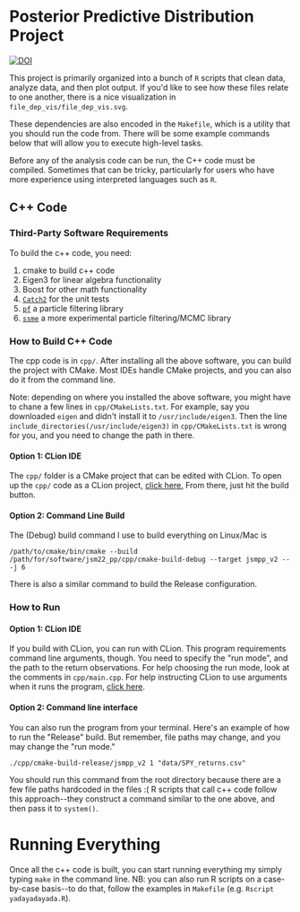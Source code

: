 # Posterior Predictive Distribution Project



[![DOI](https://zenodo.org/badge/450226450.svg)](https://zenodo.org/badge/latestdoi/450226450)


This project is primarily organized into a bunch of `R` scripts that clean data, analyze data, and then plot output. If you'd like to see how these files relate to one another, there is a nice visualization in `file_dep_vis/file_dep_vis.svg`. 

These dependencies are also encoded in the `Makefile`, which is a utility that you should run the code from. There will be some example commands below that will allow you to execute high-level tasks. 

Before any of the analysis code can be run, the C++ code must be compiled. Sometimes that can be tricky, particularly for users who have more experience using interpreted languages such as `R`.


## C++ Code

### Third-Party Software Requirements

To build the c++ code, you need:

 1. cmake to build c++ code
 2. Eigen3 for linear algebra functionality
 3. Boost for other math functionality
 4. [`Catch2`](https://github.com/catchorg/Catch2/blob/devel/docs/cmake-integration.md#installing-catch2-from-git-repository) for the unit tests
 5. [`pf`](https://github.com/tbrown122387/pf) a particle filtering library
 6. [`ssme`](https://github.com/tbrown122387/ssme) a more experimental particle filtering/MCMC library

### How to Build C++ Code

The cpp code is in `cpp/`. After installing all the above software, you can build the project with CMake. Most IDEs handle CMake projects, and you can also do it from the command line. 

Note: depending on where you installed the above software, you might have to chane a few lines in `cpp/CMakeLists.txt`. For example, say you downloaded `eigen` and didn't install it to `/usr/include/eigen3`. Then the line `include_directories(/usr/include/eigen3)` in `cpp/CMakeLists.txt` is wrong for you, and you need to change the path in there. 

#### Option 1: CLion IDE

The `cpp/` folder is a CMake project that can be edited with CLion. To open up the `cpp/` code as a CLion project,
[click here.](https://www.jetbrains.com/help/clion/creating-new-project-from-scratch.html) From there, just hit the build button.

#### Option 2: Command Line Build

The (Debug) build command I use to build everything on Linux/Mac is

	/path/to/cmake/bin/cmake --build /path/for/software/jsm22_pp/cpp/cmake-build-debug --target jsmpp_v2 -- -j 6

There is also a similar command to build the Release configuration.

### How to Run

#### Option 1: CLion IDE

If you build with CLion, you can run with CLion. This program requirements command line arguments, though. You need to specify the "run mode", and the path to the return observations. For help choosing the run mode, look at the comments in `cpp/main.cpp`. For help instructing CLion to use arguments when it runs the program, [click here](https://www.jetbrains.com/help/clion/run-debug-configuration.html#envvars-progargs).

#### Option 2: Command line interface

You can also run the program from your terminal. Here's an example of how to run the "Release" build. But remember, file paths may change, and you may change the "run mode."

	./cpp/cmake-build-release/jsmpp_v2 1 "data/SPY_returns.csv"

You should run this command from the root directory because there are a few file paths hardcoded in the files :( R scripts that call c++ code follow this approach--they construct a command similar to the one above, and then pass it to `system()`.

# Running Everything

Once all the c++ code is built, you can start running everything my simply typing `make` in the command line. NB: you can also run R scripts on a case-by-case basis--to do that, follow the examples in `Makefile` (e.g. `Rscript yadayadayada.R`). 

